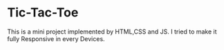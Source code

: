 # Tic-Tac-Toe
This is a mini project implemented by HTML,CSS and JS. I tried to make it fully Responsive in every Devices.

